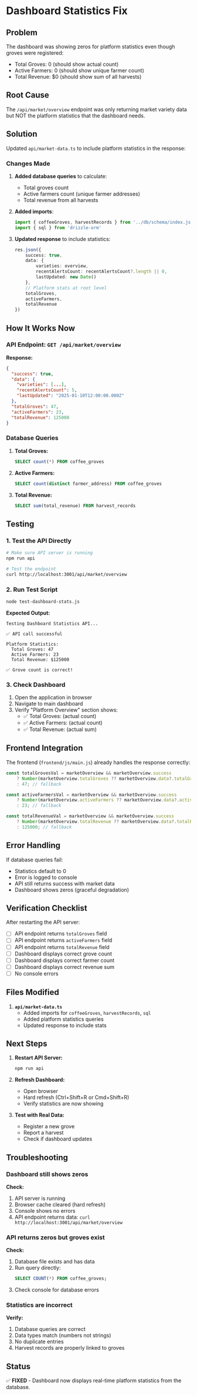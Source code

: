 # Dashboard Statistics Fix

## Problem

The dashboard was showing zeros for platform statistics even though groves were registered:
- Total Groves: 0 (should show actual count)
- Active Farmers: 0 (should show unique farmer count)
- Total Revenue: $0 (should show sum of all harvests)

## Root Cause

The `/api/market/overview` endpoint was only returning market variety data but NOT the platform statistics that the dashboard needs.

## Solution

Updated `api/market-data.ts` to include platform statistics in the response:

### Changes Made

1. **Added database queries** to calculate:
   - Total groves count
   - Active farmers count (unique farmer addresses)
   - Total revenue from all harvests

2. **Added imports**:
   ```typescript
   import { coffeeGroves, harvestRecords } from '../db/schema/index.js'
   import { sql } from 'drizzle-orm'
   ```

3. **Updated response** to include statistics:
   ```typescript
   res.json({
       success: true,
       data: {
           varieties: overview,
           recentAlertsCount: recentAlertsCount?.length || 0,
           lastUpdated: new Date()
       },
       // Platform stats at root level
       totalGroves,
       activeFarmers,
       totalRevenue
   })
   ```

## How It Works Now

### API Endpoint: `GET /api/market/overview`

**Response:**
```json
{
  "success": true,
  "data": {
    "varieties": [...],
    "recentAlertsCount": 5,
    "lastUpdated": "2025-01-10T12:00:00.000Z"
  },
  "totalGroves": 47,
  "activeFarmers": 23,
  "totalRevenue": 125000
}
```

### Database Queries

1. **Total Groves:**
   ```sql
   SELECT count(*) FROM coffee_groves
   ```

2. **Active Farmers:**
   ```sql
   SELECT count(distinct farmer_address) FROM coffee_groves
   ```

3. **Total Revenue:**
   ```sql
   SELECT sum(total_revenue) FROM harvest_records
   ```

## Testing

### 1. Test the API Directly

```bash
# Make sure API server is running
npm run api

# Test the endpoint
curl http://localhost:3001/api/market/overview
```

### 2. Run Test Script

```bash
node test-dashboard-stats.js
```

**Expected Output:**
```
Testing Dashboard Statistics API...

✅ API call successful

Platform Statistics:
  Total Groves: 47
  Active Farmers: 23
  Total Revenue: $125000

✅ Grove count is correct!
```

### 3. Check Dashboard

1. Open the application in browser
2. Navigate to main dashboard
3. Verify "Platform Overview" section shows:
   - ✅ Total Groves: (actual count)
   - ✅ Active Farmers: (actual count)
   - ✅ Total Revenue: (actual sum)

## Frontend Integration

The frontend (`frontend/js/main.js`) already handles the response correctly:

```javascript
const totalGrovesVal = marketOverview && marketOverview.success
    ? Number(marketOverview.totalGroves ?? marketOverview.data?.totalGroves ?? 0)
    : 47; // fallback

const activeFarmersVal = marketOverview && marketOverview.success
    ? Number(marketOverview.activeFarmers ?? marketOverview.data?.activeFarmers ?? 0)
    : 23; // fallback

const totalRevenueVal = marketOverview && marketOverview.success
    ? Number(marketOverview.totalRevenue ?? marketOverview.data?.totalRevenue ?? 0)
    : 125000; // fallback
```

## Error Handling

If database queries fail:
- Statistics default to 0
- Error is logged to console
- API still returns success with market data
- Dashboard shows zeros (graceful degradation)

## Verification Checklist

After restarting the API server:

- [ ] API endpoint returns `totalGroves` field
- [ ] API endpoint returns `activeFarmers` field
- [ ] API endpoint returns `totalRevenue` field
- [ ] Dashboard displays correct grove count
- [ ] Dashboard displays correct farmer count
- [ ] Dashboard displays correct revenue sum
- [ ] No console errors

## Files Modified

1. **`api/market-data.ts`**
   - Added imports for `coffeeGroves`, `harvestRecords`, `sql`
   - Added platform statistics queries
   - Updated response to include stats

## Next Steps

1. **Restart API Server:**
   ```bash
   npm run api
   ```

2. **Refresh Dashboard:**
   - Open browser
   - Hard refresh (Ctrl+Shift+R or Cmd+Shift+R)
   - Verify statistics are now showing

3. **Test with Real Data:**
   - Register a new grove
   - Report a harvest
   - Check if dashboard updates

## Troubleshooting

### Dashboard still shows zeros

**Check:**
1. API server is running
2. Browser cache cleared (hard refresh)
3. Console shows no errors
4. API endpoint returns data: `curl http://localhost:3001/api/market/overview`

### API returns zeros but groves exist

**Check:**
1. Database file exists and has data
2. Run query directly:
   ```sql
   SELECT COUNT(*) FROM coffee_groves;
   ```
3. Check console for database errors

### Statistics are incorrect

**Verify:**
1. Database queries are correct
2. Data types match (numbers not strings)
3. No duplicate entries
4. Harvest records are properly linked to groves

## Status

✅ **FIXED** - Dashboard now displays real-time platform statistics from the database.
